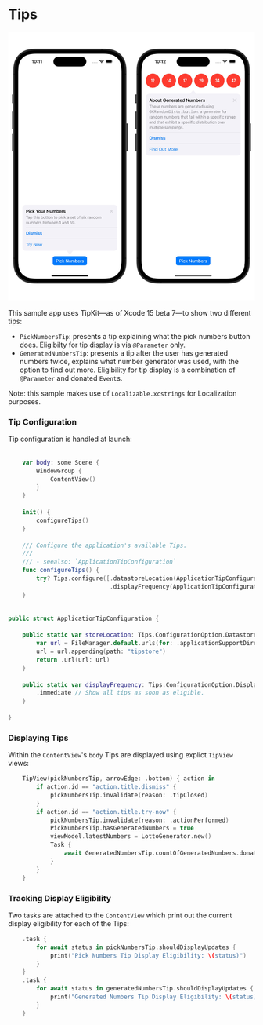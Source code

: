 #  Tips

![Screenshot showing TipKit in action.](https://github.com/stuartbreckenridge/TipKitSample/blob/main/TipKit.png?raw=true)

This sample app uses TipKit—as of Xcode 15 beta 7—to show two different tips:

- `PickNumbersTip`: presents a tip explaining what the pick numbers button does. Eligibilty for tip display is via `@Parameter` only.
- `GeneratedNumbersTip`:  presents a tip after the user has generated numbers twice, explains what number generator was used, with the option to find out more. Eligibility for tip display is a combination of `@Parameter` and donated `Event`s.

Note: this sample makes use of `Localizable.xcstrings` for Localization purposes.

### Tip Configuration
Tip configuration is handled at launch:

```swift

    var body: some Scene {
        WindowGroup {
            ContentView()
        }
    }
    
    init() {
        configureTips()
    }
    
    /// Configure the application's available Tips.
    ///
    /// - seealso: `ApplicationTipConfiguration`
    func configureTips() {
        try? Tips.configure([.datastoreLocation(ApplicationTipConfiguration.storeLocation),
                             .displayFrequency(ApplicationTipConfiguration.displayFrequency)])
    }
    
```

```swift
public struct ApplicationTipConfiguration {
        
    public static var storeLocation: Tips.ConfigurationOption.DatastoreLocation {
        var url = FileManager.default.urls(for: .applicationSupportDirectory, in: .userDomainMask).first!
        url = url.appending(path: "tipstore")
        return .url(url: url)
    }
    
    public static var displayFrequency: Tips.ConfigurationOption.DisplayFrequency {
        .immediate // Show all tips as soon as eligible.
    }
    
}
```

### Displaying Tips
Within the `ContentView`'s `body` Tips are displayed using explict `TipView` views:

```swift
    TipView(pickNumbersTip, arrowEdge: .bottom) { action in
        if action.id == "action.title.dismiss" {
            pickNumbersTip.invalidate(reason: .tipClosed)
        }
        if action.id == "action.title.try-now" {
            pickNumbersTip.invalidate(reason: .actionPerformed)
            PickNumbersTip.hasGeneratedNumbers = true
            viewModel.latestNumbers = LottoGenerator.new()
            Task {
                await GeneratedNumbersTip.countOfGeneratedNumbers.donate()
            }
        }
    }
```

### Tracking Display Eligibility

Two tasks are attached to the `ContentView` which print out the current display eligibility for each of the Tips:

```swift
    .task {
        for await status in pickNumbersTip.shouldDisplayUpdates {
            print("Pick Numbers Tip Display Eligibility: \(status)")
        }
    }
    .task {
        for await status in generatedNumbersTip.shouldDisplayUpdates {
            print("Generated Numbers Tip Display Eligibility: \(status)")
        }
    }
```





